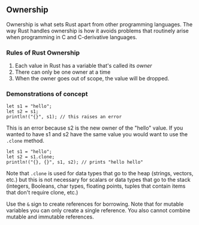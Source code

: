 ## Ownership

Ownership is what sets Rust apart from other programming languages. The way Rust handles ownership is how it avoids problems that routinely arise when programming in C and C-derivative languages.

### Rules of Rust Ownership

1. Each value in Rust has a variable that's called its *owner*
2. There can only be one owner at a time
3. When the owner goes out of scope, the value will be dropped.

### Demonstrations of concept

```
let s1 = "hello";
let s2 = s1;
println!("{}", s1); // this raises an error
```

This is an error because s2 is the new owner of the "hello" value. If you wanted to have s1 and s2 have the same value you would want to use the `.clone` method.

```
let s1 = "hello";
let s2 = s1.clone;
println!("{}, {}", s1, s2); // prints "hello hello"
```

Note that `.clone` is used for data types that go to the heap (strings, vectors, etc.) but this is not necessary for scalars or data types that go to the stack (integers, Booleans, char types, floating points, tuples that contain items that don't require clone, etc.)

Use the `&` sign to create references for borrowing. Note that for mutable variables you can only create a single reference. You also cannot combine mutable and immutable references.
